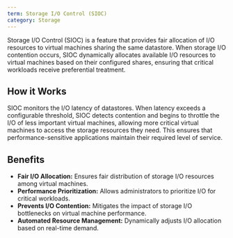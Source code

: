 ```yaml
---
term: Storage I/O Control (SIOC)
category: Storage
---
```


Storage I/O Control (SIOC) is a feature that provides fair allocation of I/O resources to virtual machines sharing the same datastore. When storage I/O contention occurs, SIOC dynamically allocates available I/O resources to virtual machines based on their configured shares, ensuring that critical workloads receive preferential treatment.

## How it Works

SIOC monitors the I/O latency of datastores. When latency exceeds a configurable threshold, SIOC detects contention and begins to throttle the I/O of less important virtual machines, allowing more critical virtual machines to access the storage resources they need. This ensures that performance-sensitive applications maintain their required level of service.

## Benefits

*   **Fair I/O Allocation:** Ensures fair distribution of storage I/O resources among virtual machines.
*   **Performance Prioritization:** Allows administrators to prioritize I/O for critical workloads.
*   **Prevents I/O Contention:** Mitigates the impact of storage I/O bottlenecks on virtual machine performance.
*   **Automated Resource Management:** Dynamically adjusts I/O allocation based on real-time demand.
